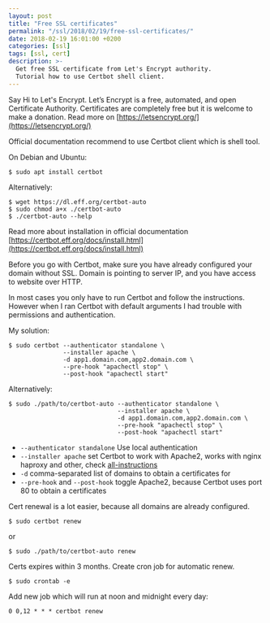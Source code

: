 ```yaml
---
layout: post
title: "Free SSL certificates"
permalink: "/ssl/2018/02/19/free-ssl-certificates/"
date: 2018-02-19 16:01:00 +0200
categories: [ssl]
tags: [ssl, cert]
description: >-
  Get free SSL certificate from Let's Encrypt authority.
  Tutorial how to use Certbot shell client.
---
```


Say Hi to Let's Encrypt.
Let’s Encrypt is a free, automated, and open Certificate Authority.
Certificates are completely free but it is welcome to make a donation.
Read more on [https://letsencrypt.org/](https://letsencrypt.org/)

Official documentation recommend to use Certbot client which is shell tool.

On Debian and Ubuntu:

```console
$ sudo apt install certbot
```

Alternatively:

```console
$ wget https://dl.eff.org/certbot-auto
$ sudo chmod a+x ./certbot-auto
$ ./certbot-auto --help
```

Read more about installation in official documentation [https://certbot.eff.org/docs/install.html](https://certbot.eff.org/docs/install.html)

Before you go with Certbot, make sure you have already configured your domain without SSL.
Domain is pointing to server IP, and you have access to website over HTTP.

In most cases you only have to run Certbot and follow the instructions.
However when I ran Certbot with default arguments I had trouble with permissions and authentication.

My solution:

```console
$ sudo certbot --authenticator standalone \
               --installer apache \
               -d app1.domain.com,app2.domain.com \
               --pre-hook "apachectl stop" \
               --post-hook "apachectl start"
```

Alternatively:

```console
$ sudo ./path/to/certbot-auto --authenticator standalone \
                              --installer apache \
                              -d app1.domain.com,app2.domain.com \
                              --pre-hook "apachectl stop" \
                              --post-hook "apachectl start"
```

* `--authenticator standalone` Use local authentication
* `--installer apache` set Certbot to work with Apache2, works with nginx haproxy and other, check [all-instructions](https://certbot.eff.org/all-instructions/)
* `-d` comma-separated list of domains to obtain a certificates for
* `--pre-hook` and `--post-hook` toggle Apache2, because Certbot uses port 80 to obtain a certificates

Cert renewal is a lot easier, because all domains are already configured.

```console
$ sudo certbot renew
```

or

```console
$ sudo ./path/to/certbot-auto renew
```

Certs expires within 3 months. Create cron job for automatic renew.

```console
$ sudo crontab -e
```

Add new job which will run at noon and midnight every day:

```
0 0,12 * * * certbot renew
```
